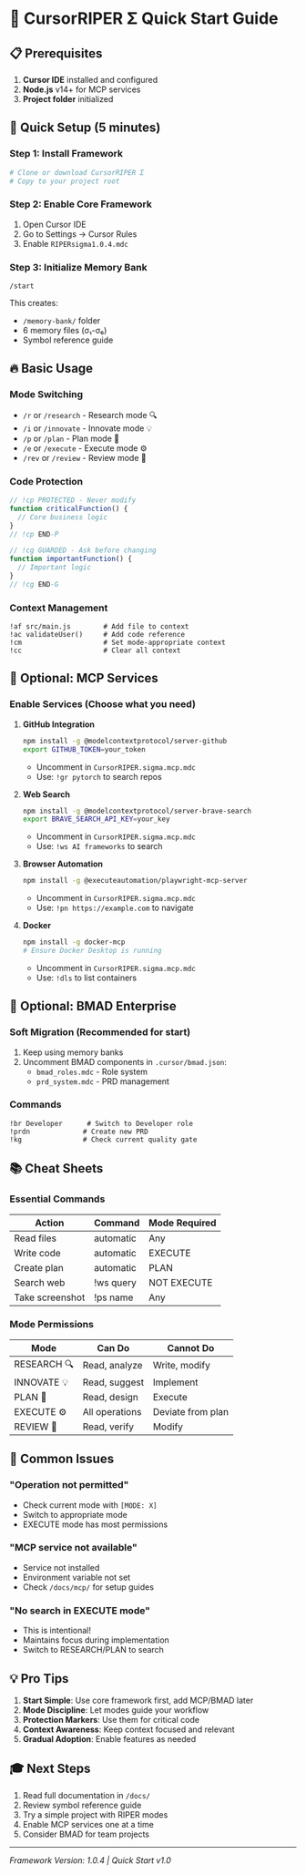 # 🚀 CursorRIPER Σ Quick Start Guide

## 📋 Prerequisites

1. **Cursor IDE** installed and configured
2. **Node.js** v14+ for MCP services
3. **Project folder** initialized

## 🎯 Quick Setup (5 minutes)

### Step 1: Install Framework
```bash
# Clone or download CursorRIPER Σ
# Copy to your project root
```

### Step 2: Enable Core Framework
1. Open Cursor IDE
2. Go to Settings → Cursor Rules
3. Enable `RIPERsigma1.0.4.mdc`

### Step 3: Initialize Memory Bank
```
/start
```
This creates:
- `/memory-bank/` folder
- 6 memory files (σ₁-σ₆)
- Symbol reference guide

## 🔥 Basic Usage

### Mode Switching
- `/r` or `/research` - Research mode 🔍
- `/i` or `/innovate` - Innovate mode 💡
- `/p` or `/plan` - Plan mode 📝
- `/e` or `/execute` - Execute mode ⚙️
- `/rev` or `/review` - Review mode 🔎

### Code Protection
```javascript
// !cp PROTECTED - Never modify
function criticalFunction() {
  // Core business logic
}
// !cp END-P

// !cg GUARDED - Ask before changing
function importantFunction() {
  // Important logic
}
// !cg END-G
```

### Context Management
```
!af src/main.js        # Add file to context
!ac validateUser()     # Add code reference
!cm                    # Set mode-appropriate context
!cc                    # Clear all context
```

## 🔌 Optional: MCP Services

### Enable Services (Choose what you need)

1. **GitHub Integration**
   ```bash
   npm install -g @modelcontextprotocol/server-github
   export GITHUB_TOKEN=your_token
   ```
   - Uncomment in `CursorRIPER.sigma.mcp.mdc`
   - Use: `!gr pytorch` to search repos

2. **Web Search**
   ```bash
   npm install -g @modelcontextprotocol/server-brave-search
   export BRAVE_SEARCH_API_KEY=your_key
   ```
   - Uncomment in `CursorRIPER.sigma.mcp.mdc`
   - Use: `!ws AI frameworks` to search

3. **Browser Automation**
   ```bash
   npm install -g @executeautomation/playwright-mcp-server
   ```
   - Uncomment in `CursorRIPER.sigma.mcp.mdc`
   - Use: `!pn https://example.com` to navigate

4. **Docker**
   ```bash
   npm install -g docker-mcp
   # Ensure Docker Desktop is running
   ```
   - Uncomment in `CursorRIPER.sigma.mcp.mdc`
   - Use: `!dls` to list containers

## 🏢 Optional: BMAD Enterprise

### Soft Migration (Recommended for start)
1. Keep using memory banks
2. Uncomment BMAD components in `.cursor/bmad.json`:
   - `bmad_roles.mdc` - Role system
   - `prd_system.mdc` - PRD management

### Commands
```
!br Developer      # Switch to Developer role
!prdn             # Create new PRD
!kg               # Check current quality gate
```

## 📚 Cheat Sheets

### Essential Commands
| Action | Command | Mode Required |
|--------|---------|---------------|
| Read files | automatic | Any |
| Write code | automatic | EXECUTE |
| Create plan | automatic | PLAN |
| Search web | !ws query | NOT EXECUTE |
| Take screenshot | !ps name | Any |

### Mode Permissions
| Mode | Can Do | Cannot Do |
|------|--------|-----------|
| RESEARCH 🔍 | Read, analyze | Write, modify |
| INNOVATE 💡 | Read, suggest | Implement |
| PLAN 📝 | Read, design | Execute |
| EXECUTE ⚙️ | All operations | Deviate from plan |
| REVIEW 🔎 | Read, verify | Modify |

## 🚨 Common Issues

### "Operation not permitted"
- Check current mode with `[MODE: X]` 
- Switch to appropriate mode
- EXECUTE mode has most permissions

### "MCP service not available"
- Service not installed
- Environment variable not set
- Check `/docs/mcp/` for setup guides

### "No search in EXECUTE mode"
- This is intentional! 
- Maintains focus during implementation
- Switch to RESEARCH/PLAN to search

## 💡 Pro Tips

1. **Start Simple**: Use core framework first, add MCP/BMAD later
2. **Mode Discipline**: Let modes guide your workflow
3. **Protection Markers**: Use them for critical code
4. **Context Awareness**: Keep context focused and relevant
5. **Gradual Adoption**: Enable features as needed

## 🎓 Next Steps

1. Read full documentation in `/docs/`
2. Review symbol reference guide
3. Try a simple project with RIPER modes
4. Enable MCP services one at a time
5. Consider BMAD for team projects

---
*Framework Version: 1.0.4 | Quick Start v1.0*

